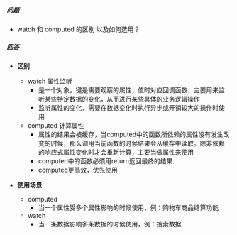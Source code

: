 ###  

##### 问题

- watch 和 computed 的区别 以及如何选用？

##### 回答

- **区别**

  - watch 属性监听 
    - 是一个对象，键是需要观察的属性，值时对应回调函数，主要用来监听某些特定数据的变化，从而进行某些具体的业务逻辑操作
    - 监听属性的变化，需要在数据变化时执行异步或开销较大的操作时使用
  - computed  计算属性
    - 属性的结果会被缓存，当computed中的函数所依赖的属性没有发生改变的时候，那么调用当前函数的时候结果会从缓存中读取。除非依赖的响应式属性变化时才会重新计算，主要当做属性来使用
    - computed中的函数必须用return返回最终的结果
    - computed更高效，优先使用

- **使用场景**

  - computed  
    - 当一个属性受多个属性影响的时候使用，例：购物车商品结算功能
  - watch
    - 当一条数据影响多条数据的时候使用，例：搜索数据

  ​